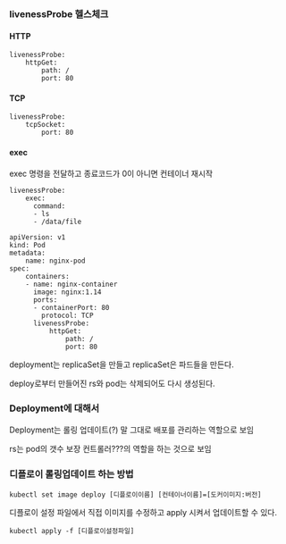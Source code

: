 ### livenessProbe 헬스체크

#### HTTP
```
livenessProbe:
    httpGet:
        path: /
        port: 80
```
#### TCP
```
livenessProbe:
    tcpSocket:
        port: 80
```
#### exec
exec 명령을 전달하고 종료코드가 0이 아니면 컨테이너 재시작
```
livenessProbe:
    exec:
      command:
      - ls
      - /data/file
```

```
apiVersion: v1
kind: Pod
metadata:
    name: nginx-pod
spec:
    containers:
    - name: nginx-container
      image: nginx:1.14
      ports:
      - containerPort: 80
        protocol: TCP
      livenessProbe:
          httpGet:
              path: /
              port: 80        
```

deployment는 replicaSet을 만들고 replicaSet은 파드들을 만든다. 

deploy로부터 만들어진 rs와 pod는 삭제되어도 다시 생성된다.

### Deployment에 대해서

Deployment는 롤링 업데이트(?) 말 그대로 배포를 관리하는 역할으로 보임

rs는 pod의 갯수 보장 컨트롤러???의 역할을 하는 것으로 보임

### 디플로이 롤링업데이트 하는 방법

```
kubectl set image deploy [디플로이이름] [컨테이너이름]=[도커이미지:버전]
```

디플로이 설정 파일에서 직접 이미지를 수정하고 apply 시켜서 업데이트할 수 있다.
```
kubectl apply -f [디플로이설정파일]
```
